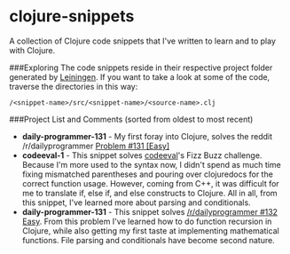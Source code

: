 clojure-snippets
================

A collection of Clojure code snippets that I've written to learn and to play with Clojure.

###Exploring
The code snippets reside in their respective project folder generated by [Leiningen](https://github.com/technomancy/leiningen). If you want to take a look at some of the code, traverse the directories in this way:
```
/<snippet-name>/src/<snippet-name>/<source-name>.clj
```

###Project List and Comments (sorted from oldest to most recent)
* **daily-programmer-131** - My first foray into Clojure, solves the reddit /r/dailyprogrammer [Problem #131 [Easy]](http://www.reddit.com/r/dailyprogrammer/comments/1heozl/070113_challenge_131_easy_who_tests_the_tests/)
* **codeeval-1** - This snippet solves [codeeval](http://www.codeeval.com)'s Fizz Buzz challenge. Because I'm more used to the syntax now, I didn't spend as much time fixing mismatched parentheses and pouring over clojuredocs for the correct function usage. However, coming from C++, it was difficult for me to translate if, else if, and else constructs to Clojure. All in all, from this snippet, I've learned more about parsing and conditionals. 
* **daily-programmer-131** - This snippet solves [/r/dailyprogrammer #132 Easy](http://www.reddit.com/r/dailyprogrammer/comments/1hvh6u/070813_challenge_132_easy_greatest_common_divisor/). From this problem I've learned how to do function recursion in Clojure, while also getting my first taste at implementing mathematical functions. File parsing and conditionals have become second nature.
